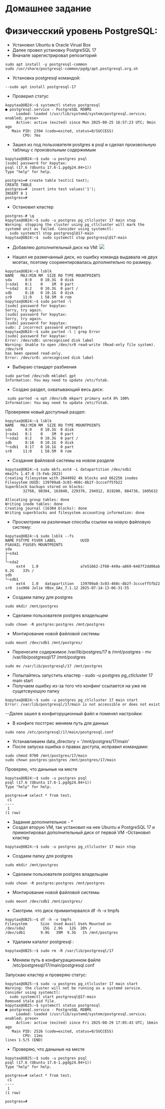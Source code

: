 # Домашнее задание
# Физичесский уровень PostgreSQL:
- Установил Ubuntu в Oracle Virual Box
- Далее провел установку PostgreSQL 17
- Вначале зарегистрировал репозиторий
```
sudo apt install -y postgresql-common
sudo /usr/share/postgresql-common/pgdg/apt.postgresql.org.sh
```
- Установка postgresql командой:
```
--sudo apt install postgresql-17
```
- Проверил статус
```
kopytax@UB24:~$ systemctl status postgresql
● postgresql.service - PostgreSQL RDBMS
     Loaded: loaded (/usr/lib/systemd/system/postgresql.service; enabled; prese>
     Active: active (exited) since Mon 2025-08-25 16:57:23 UTC; 9min ago
   Main PID: 2394 (code=exited, status=0/SUCCESS)
        CPU: 7ms
```

- Зашел из под пользователя postgres в psql и сделал произвольную таблицу с произвольным содержимым
```
kopytax@UB24:~$ sudo -u postgres psql
[sudo] password for kopytax:
psql (17.6 (Ubuntu 17.6-1.pgdg24.04+1))
Type "help" for help.

postgres=# create table test(c1 text);
CREATE TABLE
postgres=#  insert into test values('1');
INSERT 0 1
postgres=#
```
 - Остановил кластер 
```
postgres-# \q
kopytax@UB24:~$ sudo -u postgres pg_ctlcluster 17 main stop
Warning: stopping the cluster using pg_ctlcluster will mark the systemd unit as failed. Consider using systemctl:
  sudo systemctl stop postgresql@17-main
kopytax@UB24:~$  sudo systemctl stop postgresql@17-main

```
- Добавляю дополнительный диск на VM:
![](2025-08-26_17-39-11.jpg)

- Нашел не размечанный диск, но ошибку команда выдавала нв двух мсетах, поэтому соориентировалась дополнительно по размеру.
```
kopytax@UB24:~$ lsblk
NAME   MAJ:MIN RM  SIZE RO TYPE MOUNTPOINTS
sda      8:0    0 10.3G  0 disk
├─sda1   8:1    0    1M  0 part
└─sda2   8:2    0 10.3G  0 part /
sdb      8:16   0 10.1G  0 disk
sr0     11:0    1 58.5M  0 rom
kopytax@UB24:~$ sudo parted -l
[sudo] password for kopytax:
Sorry, try again.
[sudo] password for kopytax:
Sorry, try again.
[sudo] password for kopytax:
sudo: 2 incorrect password attempts
kopytax@UB24:~$ sudo parted -l | grep Error
[sudo] password for kopytax:
Error: /dev/sdb: unrecognised disk label
Warning: Unable to open /dev/sr0 read-write (Read-only file system).  /dev/sr0
has been opened read-only.
Error: /dev/sr0: unrecognised disk label
```
- Выбираю стандарт разбиения
```
sudo parted /dev/sdb mklabel gpt
Information: You may need to update /etc/fstab.
```
- Cоздаю раздел, охватывающий весь диск:
```
 sudo parted -a opt /dev/sdb mkpart primary ext4 0% 100%
Information: You may need to update /etc/fstab.
```
Проверяем новый  доступный раздел:

```
kopytax@UB24:~$ lsblk
NAME   MAJ:MIN RM  SIZE RO TYPE MOUNTPOINTS
sda      8:0    0 10.3G  0 disk
├─sda1   8:1    0    1M  0 part
└─sda2   8:2    0 10.3G  0 part /
sdb      8:16   0 10.1G  0 disk
└─sdb1   8:17   0 10.1G  0 part
sr0     11:0    1 58.5M  0 rom
```

- Создание файловой системы на новом разделе
```
kopytax@UB24:~$ sudo mkfs.ext4 -L datapartition /dev/sdb1
mke2fs 1.47.0 (5-Feb-2023)
Creating filesystem with 2644992 4k blocks and 662256 inodes
Filesystem UUID: 139709a8-3c03-460c-8b2f-3ccceff5fb22
Superblock backups stored on blocks:
        32768, 98304, 163840, 229376, 294912, 819200, 884736, 1605632

Allocating group tables: done
Writing inode tables: done
Creating journal (16384 blocks): done
Writing superblocks and filesystem accounting information: done
```

- Просмотрим  на различные способы ссылки на новую файловую систему:
```
kopytax@UB24:~$ sudo lsblk --fs
NAME FSTYPE FSVER LABEL           UUID                                 FSAVAIL FSUSE% MOUNTPOINTS
sda                                                                             
├─sda1
│                                                                               
└─sda2
     ext4   1.0                   a7e51662-2f60-449a-a869-6487f2dd06ab    6.2G    33% /
sdb                                                                             
└─sdb1
     ext4   1.0   datapartition   139709a8-3c03-460c-8b2f-3ccceff5fb22          
sr0  iso966 Jolie VBox_GAs_7.1.12 2025-07-14-13-06-31-55  
```
- Создаем папку для postgres 
```
sudo mkdir /mnt/postgres 
```
- Сделаем пользователя postgres владельцем
```
sudo chown -R postgres:postgres /mnt/postgres
``` 
- Монтирование новой файловой системы
```
sudo mount /dev/sdb1 /mnt/postgres/
```

- Перенесите содержимое /var/lib/postgres/17 в /mnt/postgres - mv /var/lib/postgresql/17 /mnt/postgres
```
sudo mv /var/lib/postgresql/17 /mnt/postgres
```

- Попытайтесь запустить кластер - sudo -u postgres pg_ctlcluster 17 main start
- Получаем ошибку из-за того что конфинг ссылается на уже не сущетсвуюшую папку
```
kopytax@UB24:~$ sudo -u postgres pg_ctlcluster 17 main start
Error: /var/lib/postgresql/17/main is not accessible or does not exist
```
--Далее зашел в конфигоруционный файл и поменял настройки:
- В конфиге постгрес меняем путь для данных 
```
sudo nano /etc/postgresql/17/main/postgresql.conf 
```
- Устанавливаем data_directory = '/mnt/postgres/17/main' 
- После запуска ошибка о правах доступа, исправил командами:
```
sudo chmod 0700 /mnt/postgres/17/main
sudo chown postgres:postgres /mnt/postgres/17/main
```


Проверяю, что даныные на месте
```
kopytax@UB24:~$ sudo -u postgres psql
psql (17.6 (Ubuntu 17.6-1.pgdg24.04+1))
Type "help" for help.

postgres=# select * from test;
 c1
----
 1
(1 row)
```


- Задание дополнительное -  *
- Создал вторую VM, так установил на нее Ubuntu  и PostgreSQL 17 и примонтировал дополнительный диск от первой VM
 -Остановил кластер 
```
kopytax@UB24:~$ sudo -u postgres pg_ctlcluster 17 main stop
```

- Создаем папку для postgres 
```
sudo mkdir /mnt/postgres 
```
- Сделаем пользователя postgres владельцем
```
sudo chown -R postgres:postgres /mnt/postgres
``` 
- Монтирование новой файловой системы
```
sudo mount /dev/sdb1 /mnt/postgres/
```
- Смотрим. что диск примантирвался df -h -x tmpfs

```
kopytax@UB25:~$ df -h -x tmpfs
Filesystem      Size  Used Avail Use% Mounted on
/dev/sda2        15G  2.9G   12G  20% /
/dev/sdb1       9.9G   39M  9.3G   1% /mnt/postgres
```

- Удалаем каталог postgresql :  
```
kopytax@UB25:~$ sudo rm -R /var/lib/postgresql/17
```
- Меняем путь в конфигурационном файле /etc/postgresql/17/main/postgresql.conf

Запускаю кластер и проверяю статус:

```
kopytax@UB25:~$ sudo -u postgres pg_ctlcluster 17 main start
Warning: the cluster will not be running as a systemd service. Consider using systemctl:
  sudo systemctl start postgresql@17-main
Removed stale pid file.
kopytax@UB25:~$ systemctl status postgresql
● postgresql.service - PostgreSQL RDBMS
     Loaded: loaded (/usr/lib/systemd/system/postgresql.service; enabled; prese>
     Active: active (exited) since Fri 2025-08-29 17:05:43 UTC; 16min ago
   Main PID: 2526 (code=exited, status=0/SUCCESS)
        CPU: 11ms
lines 1-5/5 (END)
```

- Проверяю, что даныные на месте
```
kopytax@UB25:~$ sudo -u postgres psql
psql (17.6 (Ubuntu 17.6-1.pgdg24.04+1))
Type "help" for help.

postgres=# select * from test;
 c1
----
 1
(1 row)

postgres=#

```



